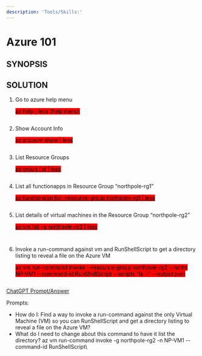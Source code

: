 ```yaml
---
description: 'Tools/Skills:'
---
```


# Azure 101

## SYNOPSIS

## SOLUTION

1.  Go to azure help menu

    <mark style="background-color:red;">az help | less (help menu)</mark>

<figure><img src="https://lh7-us.googleusercontent.com/OAOt_nE7zJhlO7pZ_47Y9xL2fHpz1v4RBgSh1e5ueBceKqomF2TjnGaCDZ4Puui33KmbLthMMP9NtzEYrTy6c6iwTf55YffCNr5U1jBJX-n8QDbKKc5PKdRS7CF9DleeQlKJjKy6VcriXL9nJcaxBhM" alt=""><figcaption></figcaption></figure>

2.  Show Account Info

    <mark style="background-color:red;">az account show | less</mark>

<figure><img src="https://lh7-us.googleusercontent.com/P4hvhLAiK9YztNNI6Q49S4AMRQ3xiqdB8ogEdsBNQ_GKPX6QSKGIj6zv--9ukZZAu2OR020uI077Yci3wbvtbcXfEelVnEOkkHD7jQz0ciDV0Q3ruIOJrfwijKA66g8Cyf7aI29HxXt4hYcUocenhcg" alt=""><figcaption></figcaption></figure>

3.  List Resource Groups

    [<mark style="background-color:red;">az group list | less</mark>](https://learn.microsoft.com/en-us/cli/azure/group?view=azure-cli-latest)

<figure><img src="https://lh7-us.googleusercontent.com/pSSD6wnD9w0Wm4KJN8w5rVkaJiD3093JQ5txvkVsI121fb4G6iVyS8sU1X7WLcfEKwNRbM8vRRyzu8kJupqhV6THwajGgahD3DwO4MnW7dDQTBBgr2zwfJzRgf6m7zLIP01V8rc87J2JEFGHCrIc3-4" alt=""><figcaption></figcaption></figure>

4.  List all functionapps in Resource Group “northpole-rg1”

    [<mark style="background-color:red;">az functionapp list –resource-group northpole-rg1 | less</mark>](https://learn.microsoft.com/en-us/cli/azure/functionapp?view=azure-cli-latest#az-functionapp-list)

<figure><img src="https://lh7-us.googleusercontent.com/N2eOmMQt9tiYAHUqUWenzYfadcLo8a1Ynk16-prp_lt0l5mFH7xM3a7eIEbQuCNXlQ4VKLmexIrrCrDIDNhm_N226u5GViFYTH3eIUZFJh8LHG5yLW_ysSSxkqWGiC9kpV8vnWH8lCIfHAfqhqF2wJg" alt=""><figcaption></figcaption></figure>

5.  List details of virtual machines in the Resource Group “northpole-rg2”

    [<mark style="background-color:red;">az vm list -g northpole-rg2 | less</mark>](https://learn.microsoft.com/en-us/cli/azure/vm?view=azure-cli-latest)

<figure><img src="https://lh7-us.googleusercontent.com/BiPLE1Rs82lYt3efEPMT0CFQo8rpB1YWuY3PfBamMWMNzi2LfZIAAin1n4R7fkuuRlfz3rJGivfJz9bBp8crzwySe0wMG1YpQPhzWFK5LRmP5PgSOk4Rnbc8AwZmZTjtOYZUoEGcZVlQy0WDqwl11tc" alt=""><figcaption></figcaption></figure>

<figure><img src="https://lh7-us.googleusercontent.com/35mFY8D8jLaQ4BX94x9mBdXuQL2qqQlar72eEjk4bM5D4dJ5hDohxd0yWHufJbTO3X4gvQ5w4Zv722MUD3WcT4GjefUOTPCR5Io-yegeR7SZpHcVaQSH3S5XmpWzxMrSuoQdeNqn-SCG6UgbUkq6IkI" alt=""><figcaption></figcaption></figure>

6.  Invoke a run-command against vm and RunShellScript to get a directory listing to reveal a file on the Azure VM

    <mark style="background-color:red;">az vm run-command invoke --resource-group northpole-rg2 --name NP-VM1 --command-id RunShellScript --scripts "ls -l" --output json</mark>

<figure><img src="https://lh7-us.googleusercontent.com/zjTg7gvHbNDXjIwMt6N-mWiFFPdZmy5fGCQ--DJHKMDWoHT9o7XfRmR1KjT__64zziM8CjKuJyP7r8CKV6KFaZlgDUDYTY0CmYAi8UA9pG_cjPwsyEeuQ9socEdwHPD7CN3m4fMDMP-bWXAIW0vm7x0" alt=""><figcaption></figcaption></figure>

[ChatGPT Prompt/Answer](https://chat.openai.com/share/2947212e-660d-4288-8380-00e886a35f1f)

Prompts:

* How do I: Find a way to invoke a run-command against the only Virtual Machine (VM) so you can RunShellScript and get a directory listing to reveal a file on the Azure VM?
* What do I need to change about this command to have it list the directory? az vm run-command invoke -g northpole-rg2 -n NP-VM1 --command-id RunShellScript\
